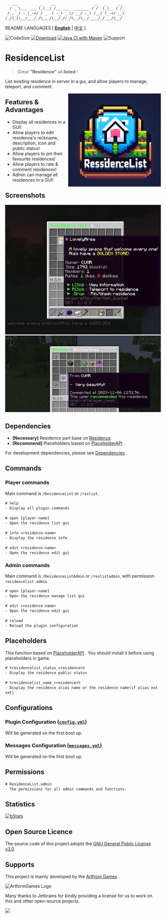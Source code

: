 ```text
   ___          _    __                 __   _     __ 
  / _ \___ ___ (_)__/ /__ ___  _______ / /  (_)__ / /_
 / , _/ -_|_-</ / _  / -_) _ \/ __/ -_) /__/ (_-</ __/
/_/|_|\__/___/_/\_,_/\__/_//_/\__/\__/____/_/___/\__/ 
```

README LANGUAGES [ [**English**](README.md) | [中文](README_CN.md)  ]

![CodeSize](https://img.shields.io/github/languages/code-size/ArtformGames/ResidenceList)
[![Download](https://img.shields.io/github/downloads/ArtformGames/ResidenceList/total)](https://github.com/ArtformGames/ResidenceList/releases)
[![Java CI with Maven](https://github.com/ArtformGames/ResidenceList/actions/workflows/maven.yml/badge.svg?branch=master)](https://github.com/ArtformGames/ResidenceList/actions/workflows/maven.yml)
![Support](https://img.shields.io/badge/Minecraft-Java%201.16--Latest-green)

# **ResidenceList**

> Great **"Residence"** all **listed** !

List existing residence in server in a gui, and allow players to manage, teleport, and comment.

<img src=".doc/logo.png" width="300px"  height="300px" alt="Project logo" align="right">

## Features & Advantages

- Display all residences in a GUI!
- Allow players to edit residence's nickname, description, icon and public status!
- Allow players to pin their favourite residences!
- Allow players to rate & comment residences!
- Admin can manage all residences in a GUI!

## Screenshots

![LIST](.doc/images/LIST.png)
![RATE](.doc/images/RATE.png)

## Dependencies

- **[Necessary]** Residence part base on [Residence](https://www.zrips.net/residence/).
- **[Recommend]** Placeholders based on [PlaceholderAPI](https://www.spigotmc.org/resources/6245/) .

For development dependencies, please
see  [Dependencies](https://github.com/ArtformGames/ResidenceList/network/dependencies) .

## Commands

### Player commands

Main command is `/ResidenceList` or `/reslist`.

```text
# help
- Display all plugin commands

# open [player-name]
- Open the residence list gui

# info <residence-name>
- Display the residence info

# edit <residence-name>
- Open the residence edit gui
```

### Admin commands

Main command is `/ResidenceListAdmin` or `/reslistadmin`, with permission `residencelist.admin`.

```text
# open [player-name]
- Open the residence manage list gui

# edit <residence-name>
- Open the residence edit gui

# reload
- Reload the plugin configuration
```

## Placeholders

This function based on [PlaceholderAPI](https://www.spigotmc.org/resources/6245/) .
You should install it before using placeholders in game.

```text
# %residencelist_status_<residence>%
- Display the residence public status

# %residencelist_name_<residence>%
- Display the residence alias name or the residence name(if alias not set)
```

## Configurations

### Plugin Configuration ([`config.yml`]())

Will be generated on the first boot up.

### Messages Configuration ([`messages.yml`]())

Will be generated on the first boot up.

## Permissions

```text
# ResidenceList.admin
- The permissions for all admin commands and functions.
```

## Statistics

[![bStats](https://bstats.org/signatures/bukkit/ResidenceList.svg)](https://bstats.org/plugin/bukkit/ResidenceList/19709)

## Open Source Licence

The source code of this project adopts the [GNU General Public License v3.0](https://opensource.org/licenses/GPL-3.0).

## Supports

This project is mainly developed by the [Artfrom Games](https://github.com/ArtformGames/) .

<img src="https://raw.githubusercontent.com/ArtformGames/.github/master/logo/1000pxh/COMPLETE_Reverse_Color.png" width="50%"  height="50%" alt="ArtformGames Logo">

Many thanks to Jetbrains for kindly providing a license for us to work on this and other open-source projects.  

[![](https://resources.jetbrains.com/storage/products/company/brand/logos/jb_beam.svg)](https://www.jetbrains.com/?from=https://github.com/ArtformGames/ResidenceList)
